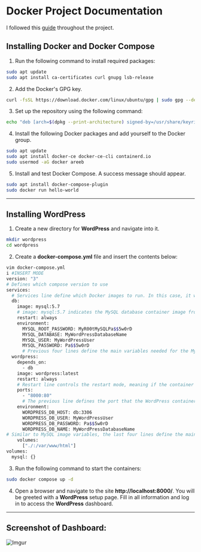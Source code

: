# Docker Project Documentation
I followed this [guide](https://www.hostinger.com/tutorials/run-docker-wordpress) throughout the project.


## Installing Docker and Docker Compose

1. Run the following command to install required packages:
```Bash
sudo apt update
sudo apt install ca-certificates curl gnupg lsb-release
```

2. Add the Docker's GPG key.
```Bash
curl -fsSL https://download.docker.com/linux/ubuntu/gpg | sudo gpg --dearmor -o /usr/share/keyrings/docker-archive-keyring.gpg
```

3. Set up the repository using the following command:
```Bash
echo "deb [arch=$(dpkg --print-architecture) signed-by=/usr/share/keyrings/docker-archive-keyring.gpg] https://download.docker.com/linux/ubuntu $(lsb_release -cs) stable" | sudo tee /etc/apt/sources.list.d/docker.list > /dev/null
```

4. Install the following Docker packages and add yourself to the Docker group.
```Bash
sudo apt update
sudo apt install docker-ce docker-ce-cli containerd.io
sudo usermod -aG docker areeb
```

5. Install and test Docker Compose. A success message should appear.
```Bash
sudo apt install docker-compose-plugin
sudo docker run hello-world
```
---

## Installing WordPress

1. Create a new directory for **WordPress** and navigate into it.
```Bash
mkdir wordpress
cd wordpress
```

2. Create a **docker-compose.yml** file and insert the contents below:

```Bash
vim docker-compose.yml
i #INSERT MODE
version: "3" 
# Defines which compose version to use
services:
  # Services line define which Docker images to run. In this case, it will be MySQL server and WordPress image.
  db:
    image: mysql:5.7
    # image: mysql:5.7 indicates the MySQL database container image from Docker Hub used in this installation.
    restart: always
    environment:
      MYSQL_ROOT_PASSWORD: MyR00tMySQLPa$$5w0rD
      MYSQL_DATABASE: MyWordPressDatabaseName
      MYSQL_USER: MyWordPressUser
      MYSQL_PASSWORD: Pa$$5w0rD
      # Previous four lines define the main variables needed for the MySQL container to work: database, database username, database user password, and the MySQL root password.
  wordpress:
    depends_on:
      - db
    image: wordpress:latest
    restart: always
    # Restart line controls the restart mode, meaning if the container stops running for any reason, it will restart the process immediately.
    ports:
      - "8000:80"
      # The previous line defines the port that the WordPress container will use. After successful installation, the full path will look like this: http://localhost:8000
    environment:
      WORDPRESS_DB_HOST: db:3306
      WORDPRESS_DB_USER: MyWordPressUser
      WORDPRESS_DB_PASSWORD: Pa$$5w0rD
      WORDPRESS_DB_NAME: MyWordPressDatabaseName
# Similar to MySQL image variables, the last four lines define the main variables needed for the WordPress container to work properly with the MySQL container.
    volumes:
      ["./:/var/www/html"]
volumes:
  mysql: {}
```

3. Run the following command to start the containers:
```Bash
sudo docker compose up -d
```

4. Open a browser and navigate to the site **http://localhost:8000/**. You will be greeted with a **WordPress** setup page. Fill in all information and log in to access the **WordPress** dashboard.
---

## Screenshot of Dashboard:
![Imgur](https://i.imgur.com/hvHmjXk.png)
